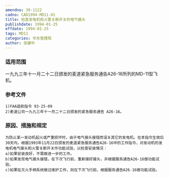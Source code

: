 ```yaml
---
amendno: 39-1122
cadno: CAD1994-MD11-01
title: 检查发电机和火警关断开关的电气接头
publishdate: 1994-01-25
effdate: 1994-01-25
tags: MD11
categories: 华东管理局
author: 张建中
---
```


### 适用范围 
一九九三年十一月二十二日颁发的麦道紧急服务通告A26-16所列的MD-11型飞机。

<!--more-->
### 参考文件
    1)FAA适航指令 93-25-09 
    2)麦道公司一九九三年十一月二十二日颁发的紧急服务通告 A26-16。

### 原因、措施和规定 
    为防止某一发动机起火或严重损坏时，由于电气接头接错而误关其它的发电机。在本指令生效后30天内，根据1993年11月22日颁发的麦道紧急服务通告A26-16中的工作指令，对发动机的发电机电气接头和火警关断开关作功能试验，以检查安装情况： 
    a)如果安装良好，不需做进一步的工作。 
    b)如果发现电气接头接错，在下次飞行前，重新接好接头，并根据服务通告A26-16做功能试验。 
    c)如果在灭火手柄系统做过维护工作，则在下次飞行前，根据服务通告A26-16做功能试验。

         
